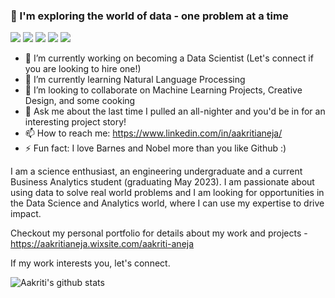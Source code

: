 ### 👋 I'm exploring the world of data - one problem at a time

![](https://img.shields.io/badge/<Data_Science>-informational?style=flat&logo=<LOGO_NAME>&logoColor=white&color=2bbc8a)
![](https://img.shields.io/badge/<Analytics>-informational?style=flat&logo=<LOGO_NAME>&logoColor=white&color=2bbc8a)
![](https://img.shields.io/badge/<Strategy>-informational?style=flat&logo=<LOGO_NAME>&logoColor=white&color=2bbc8a)
![](https://img.shields.io/badge/<Product_Management>-informational?style=flat&logo=<LOGO_NAME>&logoColor=white&color=2bbc8a)
![](https://img.shields.io/badge/<Storytelling>-informational?style=flat&logo=<LOGO_NAME>&logoColor=white&color=2bbc8a)

- 🔭 I’m currently working on becoming a Data Scientist (Let's connect if you are looking to hire one!)
- 🌱 I’m currently learning Natural Language Processing
- 👯 I’m looking to collaborate on Machine Learning Projects, Creative Design, and some cooking
- 💬 Ask me about the last time I pulled an all-nighter and you'd be in for an interesting project story!
- 📫 How to reach me: https://www.linkedin.com/in/aakritianeja/
- ⚡ Fun fact: I love Barnes and Nobel more than you like Github :)

I am a science enthusiast, an engineering undergraduate and a current Business Analytics student (graduating May 2023). I am passionate about using data to solve real world problems and I am looking for opportunities in the Data Science and Analytics world, where I can use my expertise to drive impact.

Checkout my personal portfolio for details about my work and projects - https://aakritianeja.wixsite.com/aakriti-aneja

If my work interests you, let's connect. 

![Aakriti's github stats](https://github-readme-stats.vercel.app/api?username=aakritianeja&show_icons=true&theme=radical)


<!--
**aakritianeja/aakritianeja** is a ✨ _special_ ✨ repository because its `README.md` (this file) appears on your GitHub profile.

Here are some ideas to get you started:

- 🔭 I’m currently working on ...
- 🌱 I’m currently learning ...
- 👯 I’m looking to collaborate on ...
- 🤔 I’m looking for help with ...
- 💬 Ask me about ...
- 📫 How to reach me: ...
- 😄 Pronouns: ...
- ⚡ Fun fact: ...
-->


